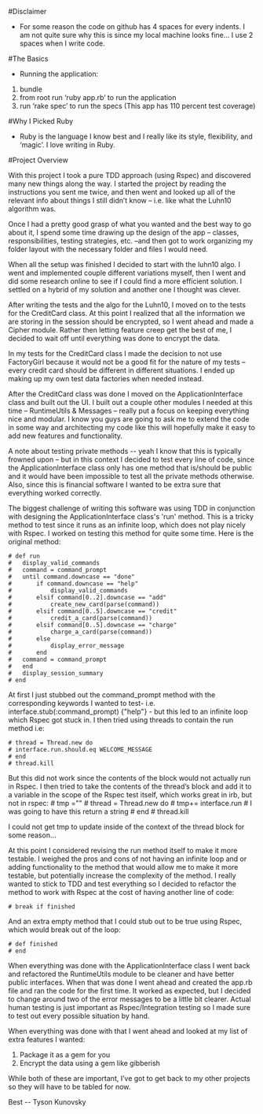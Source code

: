 #Disclaimer

- For some reason the code on github has 4 spaces for every indents. I am not quite sure why this is since my local machine looks fine... I use 2 spaces when I write code.

#The Basics

- Running the application:
1. bundle
2. from root run ‘ruby app.rb’ to run the application
3. run ‘rake spec’ to run the specs (This app has 110 percent test coverage)

#Why I Picked Ruby

- Ruby is the language I know best and I really like its style, flexibility, and ‘magic’. I love writing in Ruby.

#Project Overview

With this project I took a pure TDD approach (using Rspec) and discovered many new things along the way. I started the project by reading the instructions you sent me twice, and then went and looked up all of the relevant info about things I still didn’t know – i.e. like what the Luhn10 algorithm was.

Once I had a pretty good grasp of what you wanted and the best way to go about it, I spend some time drawing up the design of the app – classes, responsibilities, testing strategies, etc. –and then got to work organizing my folder layout with the necessary folder and files I would need. 

When all the setup was finished I decided to start with the luhn10 algo. I went and implemented couple different variations myself, then I went and did some research online to see if I could find a more efficient solution. I settled on a hybrid of my solution and another one I thought was clever.

After writing the tests and the algo for the Luhn10, I moved on to the tests for the CreditCard class. At this point I realized that all the information we are storing in the session should be encrypted, so I went ahead and made a Cipher module. Rather then letting feature creep get the best of me, I decided to wait off until everything was done to encrypt the data.

In my tests for the CreditCard class I made the decision to not use FactoryGirl because it would not be a good fit for the nature of my tests – every credit card should be different in different situations. I ended up making up my own test data factories when needed instead.

After the CreditCard class was done I moved on the ApplicationInterface class and built out the UI. I built out a couple other modules I needed at this time – RuntimeUtils & Messages – really put a focus on keeping everything nice and modular. I know you guys are going to ask me to extend the code in some way and architecting my code like this will hopefully make it easy to add new features and functionality.

A note about testing private methods -- yeah I know that this is typically frowned upon – but in this context I decided to test every line of code, since the ApplicationInterface class only has one method that is/should be public and it would have been impossible to test all the private methods otherwise. Also, since this is financial software I wanted to be extra sure that everything worked correctly.

The biggest challenge of writing this software was using TDD in conjunction with designing the ApplicationInterface class's 'run' method. This is a tricky method to test since it runs as an infinite loop, which does not play nicely with Rspec. I worked on testing this method for quite some time. Here is the original method:

	# def run 
	# 	display_valid_commands
	# 	command = command_prompt
	# 	until command.downcase == "done"
	# 		if command.downcase == "help"
	# 			display_valid_commands
	# 		elsif command[0..2].downcase == "add"
	# 			create_new_card(parse(command))
	# 		elsif command[0..5].downcase == "credit"
	# 			credit_a_card(parse(command))
	# 		elsif command[0..5].downcase == "charge"
	# 			charge_a_card(parse(command))
	# 		else 
	# 			display_error_message
	# 		end
	# 	command = command_prompt
	# 	end
	# 	display_session_summary
	# end

At first I just stubbed out the command_prompt method with the corresponding
keywords  I wanted to test- i.e. interface.stub(:command_prompt) {"help"} - but this led to an infinite loop which Rspec got stuck in. I then tried using threads to contain the run method i.e:

	# thread = Thread.new do
	# interface.run.should.eq WELCOME_MESSAGE
	# end
	# thread.kill

But this did not work since the contents of the block would not actually run in Rspec. I then tried to take the contents of the thread’s block and add it to a variable in the scope of the Rspec test itself, which works great in irb, but not in rspec:
	# tmp =""
	# thread = Thread.new do
	# tmp+= interface.run # I was going to have this return a string
	# end
	# thread.kill

I could not get tmp to update inside of the context of the thread block for some reason…

 At this point I considered revising the run method itself to make it more testable.
I weighed the pros and cons of not having an infinite loop and or adding functionality to the method that would allow me to make it more testable, but potentially increase the complexity of the method. I really wanted to stick to TDD and test everything so I decided to refactor the method to work with Rspec at the cost of having another line of code:

	# break if finished

And an extra empty method that I could stub out to be true using Rspec, which would break out of the loop:

	# def finished
	# end

When everything was done with the ApplicationInterface class I went back and refactored the RuntimeUtils module to be cleaner and have better public interfaces. When that was done I went ahead and created the app.rb file and ran the code for the first time. It worked as expected, but I decided to change around two of the error messages to be a little bit clearer. Actual human testing is just important as Rspec/Integration testing so I made sure to test out every possible situation by hand.

When everything was done with that I went ahead and looked at my list of extra features I wanted:

1. Package it as a gem for you
2. Encrypt the data using a gem like gibberish 

While both of these are important, I’ve got to get back to my other projects so they will have to be tabled for now.

Best -- Tyson Kunovsky

